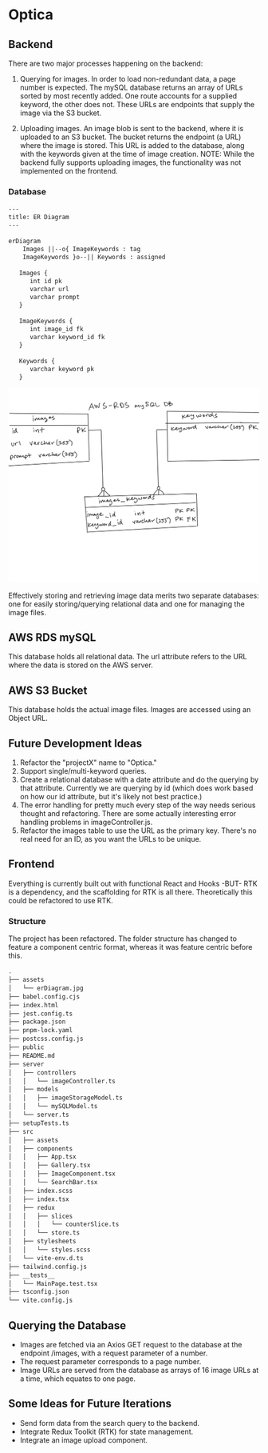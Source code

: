# Optica

## Backend

There are two major processes happening on the backend:

1. Querying for images. In order to load non-redundant data, a page number is
   expected. The mySQL database returns an array of URLs sorted by most recently
   added. One route accounts for a supplied keyword, the other does not. These
   URLs are endpoints that supply the image via the S3 bucket.

2. Uploading images. An image blob is sent to the backend, where it is uploaded
   to an S3 bucket. The bucket returns the endpoint (a URL) where the image is
   stored. This URL is added to the database, along with the keywords given at
   the time of image creation. NOTE: While the backend fully supports uploading
   images, the functionality was not implemented on the frontend.

### Database

```mermaid
---
title: ER Diagram
---

erDiagram
    Images ||--o{ ImageKeywords : tag
    ImageKeywords }o--|| Keywords : assigned
   
   Images {
      int id pk
      varchar url
      varchar prompt
   }

   ImageKeywords {
      int image_id fk
      varchar keyword_id fk
   }

   Keywords {
      varchar keyword pk
   }

```

![ER Diagram](./assets/erDiagram.jpg)

Effectively storing and retrieving image data merits two separate databases: one
for easily storing/querying relational data and one for managing the image
files.

## AWS RDS mySQL

This database holds all relational data. The url attribute refers to the URL
where the data is stored on the AWS server.

## AWS S3 Bucket

This database holds the actual image files. Images are accessed using an Object
URL.

## Future Development Ideas

1. Refactor the "projectX" name to "Optica."
2. Support single/multi-keyword queries.
3. Create a relational database with a date attribute and do the querying by
   that attribute. Currently we are querying by id (which does work based on how
   our id attribute, but it's likely not best practice.)
4. The error handling for pretty much every step of the way needs serious
   thought and refactoring. There are some actually interesting error handling
   problems in imageController.js.
5. Refactor the images table to use the URL as the primary key. There's no real
   need for an ID, as you want the URLs to be unique.

## Frontend

Everything is currently built out with functional React and Hooks -BUT- RTK is a
dependency, and the scaffolding for RTK is all there. Theoretically this could
be refactored to use RTK.

### Structure

The project has been refactored. The folder structure has changed to feature a component centric format, whereas it was feature centric before this.

```bash
.
├── assets
│   └── erDiagram.jpg
├── babel.config.cjs
├── index.html
├── jest.config.ts
├── package.json
├── pnpm-lock.yaml
├── postcss.config.js
├── public
├── README.md
├── server
│   ├── controllers
│   │   └── imageController.ts
│   ├── models
│   │   ├── imageStorageModel.ts
│   │   └── mySQLModel.ts
│   └── server.ts
├── setupTests.ts
├── src
│   ├── assets
│   ├── components
│   │   ├── App.tsx
│   │   ├── Gallery.tsx
│   │   ├── ImageComponent.tsx
│   │   └── SearchBar.tsx
│   ├── index.scss
│   ├── index.tsx
│   ├── redux
│   │   ├── slices
│   │   │   └── counterSlice.ts
│   │   └── store.ts
│   ├── stylesheets
│   │   └── styles.scss
│   └── vite-env.d.ts
├── tailwind.config.js
├── __tests__
│   └── MainPage.test.tsx
├── tsconfig.json
└── vite.config.js
```

## Querying the Database

- Images are fetched via an Axios GET request to the database at the endpoint /images, with a request parameter of a number.
- The request parameter corresponds to a page number.
- Image URLs are served from the database as arrays of 16 image URLs at a time, which equates to one page.

## Some Ideas for Future Iterations

- Send form data from the search query to the backend.
- Integrate Redux Toolkit (RTK) for state management.
- Integrate an image upload component.
